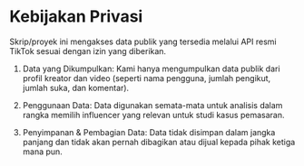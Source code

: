 # Kebijakan Privasi

Skrip/proyek ini mengakses data publik yang tersedia melalui API resmi TikTok sesuai dengan izin yang diberikan.

1. Data yang Dikumpulkan: Kami hanya mengumpulkan data publik dari profil kreator dan video (seperti nama pengguna, jumlah pengikut, jumlah suka, dan komentar).

2. Penggunaan Data: Data digunakan semata-mata untuk analisis dalam rangka memilih influencer yang relevan untuk studi kasus pemasaran.

3. Penyimpanan & Pembagian Data: Data tidak disimpan dalam jangka panjang dan tidak akan pernah dibagikan atau dijual kepada pihak ketiga mana pun.
